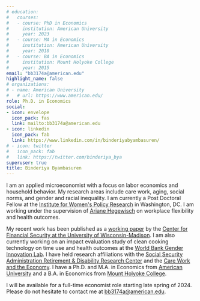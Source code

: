 ```yaml
---
# education:
#   courses:
#   - course: PhD in Economics
#     institution: American University
#     year: 2023
#   - course: MA in Economics
#     institution: American University
#     year: 2018
#   - course: BA in Economics
#     institution: Mount Holyoke College
#     year: 2015
email: "bb3174a@american.edu"
highlight_name: false
# organizations:
# - name: American University
#   # url: https://www.american.edu/
role: Ph.D. in Economics
social:
- icon: envelope
  icon_pack: fas
  link: mailto:bb3174a@american.edu
- icon: linkedin
  icon_pack: fab
  link: https://www.linkedin.com/in/binderiyabyambasuren/
# - icon: twitter
#   icon_pack: fab
#   link: https://twitter.com/binderiya_bya
superuser: true
title: Binderiya Byambasuren
---
```


I am an applied microeconomist with a focus on labor economics and household behavior. My research areas include care work, aging, social norms, and gender and racial inequality. I am currently a Post Doctoral Fellow at the [Institute for Women's Policy Research](https://iwpr.org/) in Washington, DC. I am working under the supervision of [Ariane Hegewisch](https://iwpr.org/member/ariane-hegewisch-m-phil/) on workplace flexibility and health outcomes.

My recent work has been published as a [working paper](https://cfsrdrc.wisc.edu/project/jsit22-05) by the [Center for Financial Security at the University of Wisconsin-Madison](https://cfsrdrc.wisc.edu/). I am also currently working on an impact evaluation study of clean cooking technology on time use and health outcomes at the [World Bank Gender Innovation Lab](https://www.worldbank.org/en/programs/east-asia-and-pacific-gender-innovation-lab). I have held research affiliations with the [Social Security Administration Retirement & Disability Research Center](https://www.ssa.gov/policy/extramural/index.html#RDRC) and the [Care Work and the Economy](https://research.american.edu/careworkeconomy/). I have a Ph.D. and M.A. in Economics from [American University](https://www.american.edu/) and a B.A. in Economics from [Mount Holyoke College](https://www.mtholyoke.edu/).

I will be available for a full-time economist role starting late spring of 2024. Please do not hesitate to contact me at bb3174a@american.edu.


